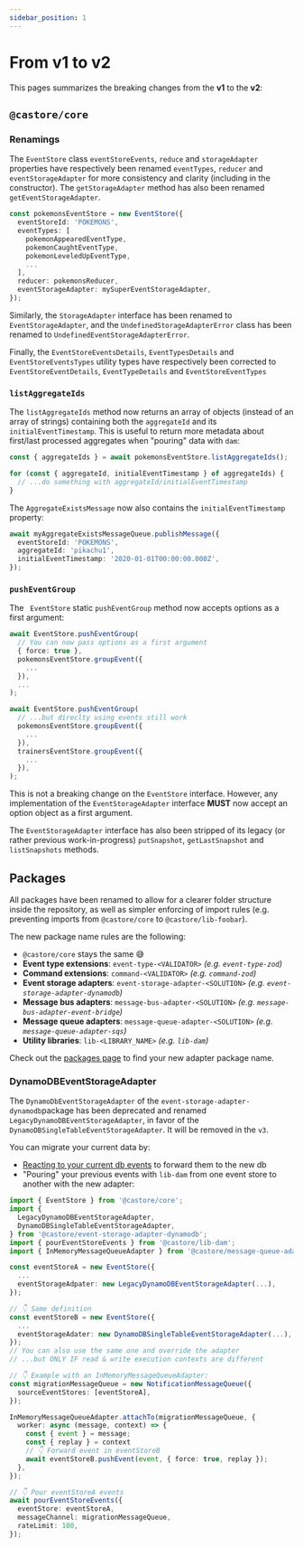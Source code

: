 ```yaml
---
sidebar_position: 1
---
```


# From v1 to v2

This pages summarizes the breaking changes from the **v1** to the **v2**:

## `@castore/core`

### Renamings

The `EventStore` class `eventStoreEvents`, `reduce` and `storageAdapter` properties have respectively been renamed `eventTypes`, `reducer` and `eventStorageAdapter` for more consistency and clarity (including in the constructor). The `getStorageAdapter` method has also been renamed `getEventStorageAdapter`.

```ts
const pokemonsEventStore = new EventStore({
  eventStoreId: 'POKEMONS',
  eventTypes: [
    pokemonAppearedEventType,
    pokemonCaughtEventType,
    pokemonLeveledUpEventType,
    ...
  ],
  reducer: pokemonsReducer,
  eventStorageAdapter: mySuperEventStorageAdapter,
});
```

Similarly, the `StorageAdapter` interface has been renamed to `EventStorageAdapter`, and the `UndefinedStorageAdapterError` class has been renamed to `UndefinedEventStorageAdapterError`.

Finally, the `EventStoreEventsDetails`, `EventTypesDetails` and `EventStoreEventsTypes` utility types have respectively been corrected to `EventStoreEventDetails`, `EventTypeDetails` and `EventStoreEventTypes`

### `listAggregateIds`

The `listAggregateIds` method now returns an array of objects (instead of an array of strings) containing both the `aggregateId` and its `initialEventTimestamp`. This is useful to return more metadata about first/last processed aggregates when "pouring" data with `dam`:

```ts
const { aggregateIds } = await pokemonsEventStore.listAggregateIds();

for (const { aggregateId, initialEventTimestamp } of aggregateIds) {
  // ...do something with aggregateId/initialEventTimestamp
}
```

The `AggregateExistsMessage` now also contains the `initialEventTimestamp` property:

```ts
await myAggregateExistsMessageQueue.publishMessage({
  eventStoreId: 'POKEMONS',
  aggregateId: 'pikachu1',
  initialEventTimestamp: '2020-01-01T00:00:00.000Z',
});
```

### `pushEventGroup`

The ` EventStore` static `pushEventGroup` method now accepts options as a first argument:

```ts
await EventStore.pushEventGroup(
  // You can now pass options as a first argument
  { force: true },
  pokemonsEventStore.groupEvent({
    ...
  }),
  ...
);

await EventStore.pushEventGroup(
  // ...but direclty using events still work
  pokemonsEventStore.groupEvent({
    ...
  }),
  trainersEventStore.groupEvent({
    ...
  }),
);
```

This is not a breaking change on the `EventStore` interface. However, any implementation of the `EventStorageAdapter` interface **MUST** now accept an option object as a first argument.

The `EventStorageAdapter` interface has also been stripped of its legacy (or rather previous work-in-progress) `putSnapshot`, `getLastSnapshot` and `listSnapshots` methods.

## Packages

All packages have been renamed to allow for a clearer folder structure inside the repository, as well as simpler enforcing of import rules (e.g. preventing imports from `@castore/core` to `@castore/lib-foobar`).

The new package name rules are the following:

- `@castore/core` stays the same 😅
- **Event type extensions**: `event-type-<VALIDATOR>` _(e.g. `event-type-zod`)_
- **Command extensions**: `command-<VALIDATOR>` _(e.g. `command-zod`)_
- **Event storage adapters**: `event-storage-adapter-<SOLUTION>` _(e.g. `event-storage-adapter-dynamodb`)_
- **Message bus adapters**: `message-bus-adapter-<SOLUTION>` _(e.g. `message-bus-adapter-event-bridge`)_
- **Message queue adapters**: `message-queue-adapter-<SOLUTION>` _(e.g. `message-queue-adapter-sqs`)_
- **Utility libraries**: `lib-<LIBRARY_NAME>` _(e.g. `lib-dam`)_

Check out the [packages page](../4-packages.md) to find your new adapter package name.

### DynamoDBEventStorageAdapter

The `DynamoDbEventStorageAdapter` of the `event-storage-adapter-dynamodb`package has been deprecated and renamed `LegacyDynamoDBEventStorageAdapter`, in favor of the `DynamoDBSingleTableEventStorageAdapter`. It will be removed in the `v3`.

You can migrate your current data by:

- [Reacting to your current db events](../3-reacting-to-events/1-messages.md) to forward them to the new db
- "Pouring" your previous events with `lib-dam` from one event store to another with the new adapter:

```ts
import { EventStore } from '@castore/core';
import {
  LegacyDynamoDBEventStorageAdapter,
  DynamoDBSingleTableEventStorageAdapter,
} from '@castore/event-storage-adapter-dynamodb';
import { pourEventStoreEvents } from '@castore/lib-dam';
import { InMemoryMessageQueueAdapter } from '@castore/message-queue-adapter-in-memory';

const eventStoreA = new EventStore({
  ...
  eventStorageAdpater: new LegacyDynamoDBEventStorageAdapter(...),
});

// 👇 Same definition
const eventStoreB = new EventStore({
  ...
  eventStorageAdater: new DynamoDBSingleTableEventStorageAdapter(...),
});
// You can also use the same one and override the adapter
// ...but ONLY IF read & write execution contexts are different

// 👇 Example with an InMemoryMessageQueueAdapter:
const migrationMessageQueue = new NotificationMessageQueue({
  sourceEventStores: [eventStoreA],
});

InMemoryMessageQueueAdapter.attachTo(migrationMessageQueue, {
  worker: async (message, context) => {
    const { event } = message;
    const { replay } = context
    // 👇 Forward event in eventStoreB
    await eventStoreB.pushEvent(event, { force: true, replay });
  },
});

// 👇 Pour eventStoreA events
await pourEventStoreEvents({
  eventStore: eventStoreA,
  messageChannel: migrationMessageQueue,
  rateLimit: 100,
});
```
